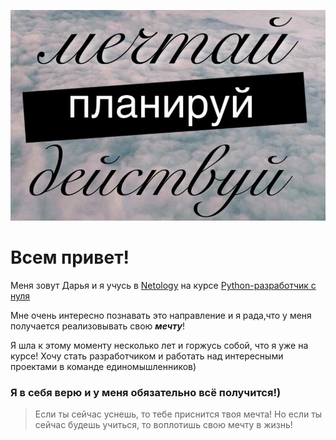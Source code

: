 ![logo](img/Dreams.jpeg)

# Всем привет! 

Меня зовут Дарья и я учусь в  [Netology](https://netology.ru/) на курсе [Python-разработчик с нуля](https://netology.ru/programs/python)

Мне очень интересно познавать это направление и я рада,что у меня получается реализовывать свою ***мечту***!

Я шла к этому моменту несколько лет и горжусь собой, что я уже на курсе!
Хочу стать разработчиком и работать над интересными проектами в команде единомышленников)

### Я в себя верю и у меня обязательно всё получится!)

>Если ты сейчас уснешь, то тебе приснится твоя мечта!
>Но если ты сейчас будешь учиться, то воплотишь свою мечту в жизнь!
